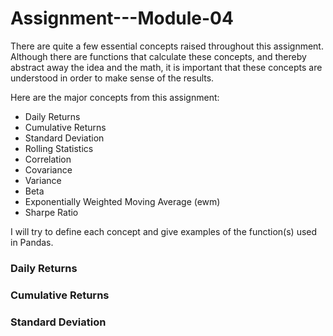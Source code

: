 # Assignment---Module-04

There are quite a few essential concepts raised throughout this assignment. Although there are functions that calculate these concepts, and thereby abstract away the idea and the math, it is important that these concepts are understood in order to make sense of the results.

Here are the major concepts from this assignment:

* Daily Returns
* Cumulative Returns
* Standard Deviation
* Rolling Statistics
* Correlation
* Covariance
* Variance
* Beta
* Exponentially Weighted Moving Average (ewm)
* Sharpe Ratio

I will try to define each concept and give examples of the function(s) used in Pandas.

### Daily Returns

### Cumulative Returns

### Standard Deviation